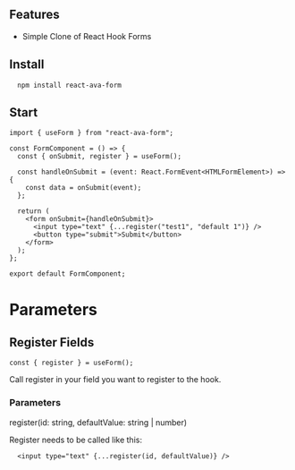 ## Features

- Simple Clone of React Hook Forms

## Install

```
  npm install react-ava-form
```

## Start

```
import { useForm } from "react-ava-form";

const FormComponent = () => {
  const { onSubmit, register } = useForm();

  const handleOnSubmit = (event: React.FormEvent<HTMLFormElement>) => {
    const data = onSubmit(event);
  };

  return (
    <form onSubmit={handleOnSubmit}>
      <input type="text" {...register("test1", "default 1")} />
      <button type="submit">Submit</button>
    </form>
  );
};

export default FormComponent;
```

# Parameters

## Register Fields

```
const { register } = useForm();
```

Call register in your field you want to register to the hook.

### Parameters

register(id: string, defaultValue: string | number)

Register needs to be called like this:

```
  <input type="text" {...register(id, defaultValue)} />
```
